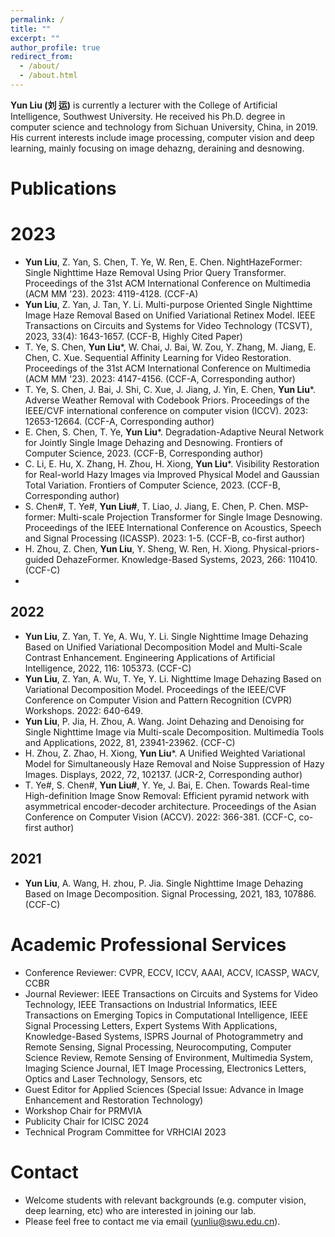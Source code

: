 ```yaml
---
permalink: /
title: ""
excerpt: ""
author_profile: true
redirect_from: 
  - /about/
  - /about.html
---
```


**Yun Liu (刘 运)** is currently a lecturer with the College of Artificial Intelligence, Southwest University. He received his Ph.D. degree in computer science and technology from Sichuan University, China, in 2019. His current interests include image processing, computer vision and deep learning,  mainly focusing on image dehazng, deraining and desnowing. 

# Publications
# 2023
- **Yun Liu**, Z. Yan, S. Chen, T. Ye, W. Ren, E. Chen. NightHazeFormer: Single Nighttime Haze Removal Using Prior Query Transformer. Proceedings of the 31st ACM International Conference on Multimedia (ACM MM '23). 2023: 4119-4128. (CCF-A)
- **Yun Liu**, Z. Yan, J. Tan, Y. Li. Multi-purpose Oriented Single Nighttime Image Haze Removal Based on Unified Variational Retinex Model. IEEE Transactions on Circuits and Systems for Video Technology (TCSVT), 2023, 33(4): 1643-1657. (CCF-B, Highly Cited Paper)
- T. Ye, S. Chen, **Yun Liu***, W. Chai, J. Bai, W. Zou, Y. Zhang, M. Jiang, E. Chen, C. Xue. Sequential Affinity Learning for Video Restoration. Proceedings of the 31st ACM International Conference on Multimedia (ACM MM '23). 2023: 4147-4156. (CCF-A, Corresponding author)
- T. Ye, S. Chen, J. Bai, J. Shi, C. Xue, J. Jiang, J. Yin, E. Chen, **Yun Liu***. Adverse Weather Removal with Codebook Priors. Proceedings of the IEEE/CVF international conference on computer vision (ICCV). 2023: 12653-12664.  (CCF-A, Corresponding author)
- E. Chen, S. Chen, T. Ye, **Yun Liu***. Degradation-Adaptive Neural Network for Jointly Single Image Dehazing and Desnowing. Frontiers of Computer Science, 2023. (CCF-B, Corresponding author)
- C. Li, E. Hu, X. Zhang, H. Zhou, H. Xiong, **Yun Liu***. Visibility Restoration for Real-world Hazy Images via Improved Physical Model and Gaussian Total Variation. Frontiers of Computer Science, 2023. (CCF-B, Corresponding author)
- S. Chen#, T. Ye#, **Yun Liu#**, T. Liao, J. Jiang, E. Chen, P. Chen. MSP-former: Multi-scale Projection Transformer for Single Image Desnowing. Proceedings of the IEEE International Conference on Acoustics, Speech and Signal Processing (ICASSP). 2023: 1-5. (CCF-B, co-first author)
- H. Zhou, Z. Chen, **Yun Liu**, Y. Sheng, W. Ren, H. Xiong. Physical-priors-guided DehazeFormer. Knowledge-Based Systems, 2023, 266: 110410. (CCF-C)
- 
## 2022
- **Yun Liu**, Z. Yan, T. Ye, A. Wu, Y. Li. Single Nighttime Image Dehazing Based on Unified Variational Decomposition Model and Multi-Scale Contrast Enhancement. Engineering Applications of Artificial Intelligence, 2022, 116: 105373. (CCF-C)
- **Yun Liu**, Z. Yan, A. Wu, T. Ye, Y. Li. Nighttime Image Dehazing Based on Variational Decomposition Model. Proceedings of the IEEE/CVF Conference on Computer Vision and Pattern Recognition (CVPR) Workshops. 2022: 640-649.
- **Yun Liu**, P. Jia, H. Zhou, A. Wang. Joint Dehazing and Denoising for Single Nighttime Image via Multi-scale Decomposition. Multimedia Tools and Applications, 2022, 81, 23941-23962. (CCF-C)
- H. Zhou, Z. Zhao, H. Xiong, **Yun Liu***. A Unified Weighted Variational Model for Simultaneously Haze Removal and Noise Suppression of Hazy Images. Displays, 2022, 72, 102137. (JCR-2, Corresponding author)
- T. Ye#, S. Chen#, **Yun Liu#**, Y. Ye, J. Bai, E. Chen. Towards Real-time High-definition Image Snow Removal: Efficient pyramid network with asymmetrical encoder-decoder architecture. Proceedings of the Asian Conference on Computer Vision (ACCV). 2022: 366-381. (CCF-C, co-first author)
  
## 2021 
- **Yun Liu**, A. Wang, H. zhou, P. Jia. Single Nighttime Image Dehazing Based on Image Decomposition. Signal Processing, 2021, 183, 107886. (CCF-C)

#  Academic Professional Services
- Conference Reviewer: CVPR, ECCV, ICCV, AAAI, ACCV, ICASSP, WACV, CCBR
- Journal Reviewer: IEEE Transactions on Circuits and Systems for Video Technology, IEEE Transactions on Industrial Informatics, IEEE Transactions on Emerging Topics in Computational Intelligence, IEEE Signal Processing Letters, Expert Systems With Applications, Knowledge-Based Systems, ISPRS Journal of Photogrammetry and Remote Sensing, Signal Processing, Neurocomputing, Computer Science Review, Remote Sensing of Environment, Multimedia System, Imaging Science Journal, IET Image Processing, Electronics Letters, Optics and Laser Technology, Sensors, etc
- Guest Editor for Applied Sciences (Special Issue: Advance in Image Enhancement and Restoration Technology)
- Workshop Chair for PRMVIA
- Publicity Chair for ICISC 2024
- Technical Program Committee for VRHCIAI 2023

# Contact
- Welcome students with relevant backgrounds (e.g. computer vision, deep learning, etc) who are interested in joining our lab.
- Please feel free to contact me via email (yunliu@swu.edu.cn).
